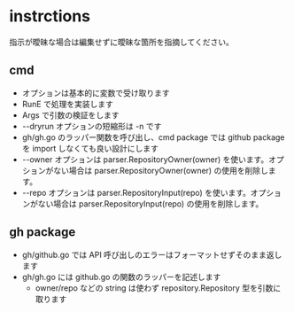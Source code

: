 # instrctions

指示が曖昧な場合は編集せずに曖昧な箇所を指摘してください。

## cmd

* オプションは基本的に変数で受け取ります
* RunE で処理を実装します
* Args で引数の検証をします
* --dryrun オプションの短縮形は -n です
* gh/gh.go のラッパー関数を呼び出し、cmd package では github package を import しなくても良い設計にします
* --owner オプションは parser.RepositoryOwner(owner) を使います。オプションがない場合は parser.RepositoryOwner(owner) の使用を削除します。
* --repo オプションは parser.RepositoryInput(repo) を使います。オプションがない場合は parser.RepositoryInput(repo) の使用を削除します。

## gh package

* gh/github.go では API 呼び出しのエラーはフォーマットせずそのまま返します
* gh/gh.go には github.go の関数のラッパーを記述します
  * owner/repo などの string は使わず repository.Repository 型を引数に取ります
